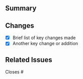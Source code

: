 ## Summary

<!-- Write a short summary explaining what this PR does and why it's needed -->

## Changes

- [x] Brief list of key changes made
- [x] Another key change or addition

## Related Issues

Closes #<issue-number>
